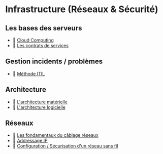 # Infrastructure (Réseaux & Sécurité)

## Les bases des serveurs

- 📓 [Cloud Computing](/infrastructure/cloud-computing)
- 📓 [Les contrats de services](/infrastructure/les-contrats-de-service)

## Gestion incidents / problèmes

- 📓 [Méthode ITIL](/infrastructure/gestion-incidents-problemes/methode-ITIL)

## Architecture

- 📓 [L'architecture matérielle](/infrastructure/architecture-materielle)
- 📓 [L'architecture logicielle](/infrastructure/architecture-logicielle)

## Réseaux

- 📓 [Les fondamentaux du câblage réseaux](/infrastructure/les-fondamentaux-du-cablage-reseaux)
- 📓 [Addressage IP](/infrastructure/adressage-IP)
- 📓 [Configuration / Sécurisation d'un réseau sans fil](/infrastructure/configuration-securisation-reseau-sans-fil)
